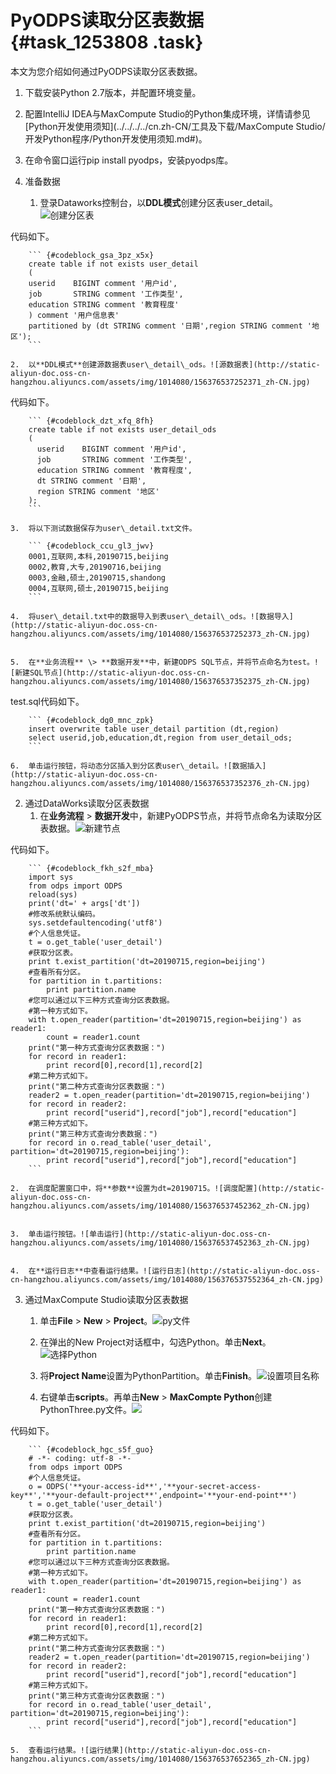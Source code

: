 # PyODPS读取分区表数据 {#task_1253808 .task}

本文为您介绍如何通过PyODPS读取分区表数据。

1.  下载安装Python 2.7版本，并配置环境变量。
2.  配置IntelliJ IDEA与MaxCompute Studio的Python集成环境，详情请参见[Python开发使用须知](../../../../cn.zh-CN/工具及下载/MaxCompute Studio/开发Python程序/Python开发使用须知.md#)。
3.  在命令窗口运行pip install pyodps，安装pyodps库。

1.  准备数据 
    1.  登录Dataworks控制台，以**DDL模式**创建分区表user\_detail。![创建分区表](http://static-aliyun-doc.oss-cn-hangzhou.aliyuncs.com/assets/img/1014080/156376537252370_zh-CN.jpg)

 代码如下。

        ``` {#codeblock_gsa_3pz_x5x}
        create table if not exists user_detail
        (
        userid    BIGINT comment '用户id',
        job       STRING comment '工作类型',
        education STRING comment '教育程度'
        ) comment '用户信息表'
        partitioned by (dt STRING comment '日期',region STRING comment '地区');
        ```

    2.  以**DDL模式**创建源数据表user\_detail\_ods。![源数据表](http://static-aliyun-doc.oss-cn-hangzhou.aliyuncs.com/assets/img/1014080/156376537252371_zh-CN.jpg)

 代码如下。

        ``` {#codeblock_dzt_xfq_8fh}
        create table if not exists user_detail_ods
        (
          userid    BIGINT comment '用户id',
          job       STRING comment '工作类型',
          education STRING comment '教育程度',
          dt STRING comment '日期',
          region STRING comment '地区'
        );
        ```

    3.  将以下测试数据保存为user\_detail.txt文件。 

        ``` {#codeblock_ccu_gl3_jwv}
        0001,互联网,本科,20190715,beijing
        0002,教育,大专,20190716,beijing
        0003,金融,硕士,20190715,shandong
        0004,互联网,硕士,20190715,beijing
        ```

    4.  将user\_detail.txt中的数据导入到表user\_detail\_ods。![数据导入](http://static-aliyun-doc.oss-cn-hangzhou.aliyuncs.com/assets/img/1014080/156376537252373_zh-CN.jpg)


    5.  在**业务流程** \> **数据开发**中，新建ODPS SQL节点，并将节点命名为test。![新建SQL节点](http://static-aliyun-doc.oss-cn-hangzhou.aliyuncs.com/assets/img/1014080/156376537352375_zh-CN.jpg)

 test.sql代码如下。

        ``` {#codeblock_dg0_mnc_zpk}
        insert overwrite table user_detail partition (dt,region)
        select userid,job,education,dt,region from user_detail_ods;
        ```

    6.  单击运行按钮，将动态分区插入到分区表user\_detail。![数据插入](http://static-aliyun-doc.oss-cn-hangzhou.aliyuncs.com/assets/img/1014080/156376537352376_zh-CN.jpg)


2.  通过DataWorks读取分区表数据 
    1.  在**业务流程** \> **数据开发**中，新建PyODPS节点，并将节点命名为读取分区表数据。![新建节点](http://static-aliyun-doc.oss-cn-hangzhou.aliyuncs.com/assets/img/1014080/156376537452361_zh-CN.jpg)

 代码如下。

        ``` {#codeblock_fkh_s2f_mba}
        import sys
        from odps import ODPS
        reload(sys)
        print('dt=' + args['dt'])
        #修改系统默认编码。
        sys.setdefaultencoding('utf8')
        #个人信息凭证。
        t = o.get_table('user_detail')
        #获取分区表。
        print t.exist_partition('dt=20190715,region=beijing')
        #查看所有分区。
        for partition in t.partitions:
            print partition.name
        #您可以通过以下三种方式查询分区表数据。
        #第一种方式如下。
        with t.open_reader(partition='dt=20190715,region=beijing') as reader1:
            count = reader1.count
        print("第一种方式查询分区表数据：")
        for record in reader1:
            print record[0],record[1],record[2]
        #第二种方式如下。
        print("第二种方式查询分区表数据：")
        reader2 = t.open_reader(partition='dt=20190715,region=beijing')
        for record in reader2:
            print record["userid"],record["job"],record["education"]
        #第三种方式如下。
        print("第三种方式查询分表数据：")
        for record in o.read_table('user_detail', partition='dt=20190715,region=beijing'):
            print record["userid"],record["job"],record["education"]
        ```

    2.  在调度配置窗口中，将**参数**设置为dt=20190715。![调度配置](http://static-aliyun-doc.oss-cn-hangzhou.aliyuncs.com/assets/img/1014080/156376537452362_zh-CN.jpg)


    3.  单击运行按钮。![单击运行](http://static-aliyun-doc.oss-cn-hangzhou.aliyuncs.com/assets/img/1014080/156376537452363_zh-CN.jpg)


    4.  在**运行日志**中查看运行结果。![运行日志](http://static-aliyun-doc.oss-cn-hangzhou.aliyuncs.com/assets/img/1014080/156376537552364_zh-CN.jpg)


3.  通过MaxCompute Studio读取分区表数据 
    1.  单击**File** \> **New** \> **Project**。![py文件](http://static-aliyun-doc.oss-cn-hangzhou.aliyuncs.com/assets/img/1014080/156376537552368_zh-CN.png)


    2.  在弹出的New Project对话框中，勾选Python。单击**Next**。![选择Python](http://static-aliyun-doc.oss-cn-hangzhou.aliyuncs.com/assets/img/1014080/156376537552367_zh-CN.jpg)


    3.  将**Project Name**设置为PythonPartition。单击**Finish**。![设置项目名称](http://static-aliyun-doc.oss-cn-hangzhou.aliyuncs.com/assets/img/1014080/156376537552366_zh-CN.jpg)


    4.  右键单击**scripts**。再单击**New** \> **MaxCompte Python**创建PythonThree.py文件。![](http://static-aliyun-doc.oss-cn-hangzhou.aliyuncs.com/assets/img/1014080/156376537652369_zh-CN.png)

 代码如下。

        ``` {#codeblock_hgc_s5f_guo}
        # -*- coding: utf-8 -*-
        from odps import ODPS
        #个人信息凭证。
        o = ODPS('**your-access-id**','**your-secret-access-key**','**your-default-project**',endpoint='**your-end-point**')
        t = o.get_table('user_detail')
        #获取分区表。
        print t.exist_partition('dt=20190715,region=beijing')
        #查看所有分区。
        for partition in t.partitions:
            print partition.name
        #您可以通过以下三种方式查询分区表数据。
        #第一种方式如下。
        with t.open_reader(partition='dt=20190715,region=beijing') as reader1:
            count = reader1.count
        print("第一种方式查询分区表数据：")
        for record in reader1:
            print record[0],record[1],record[2]
        #第二种方式如下。
        print("第二种方式查询分区表数据：")
        reader2 = t.open_reader(partition='dt=20190715,region=beijing')
        for record in reader2:
            print record["userid"],record["job"],record["education"]
        #第三种方式如下。
        print("第三种方式查询分区表数据：")
        for record in o.read_table('user_detail', partition='dt=20190715,region=beijing'):
            print record["userid"],record["job"],record["education"]
        ```

    5.  查看运行结果。![运行结果](http://static-aliyun-doc.oss-cn-hangzhou.aliyuncs.com/assets/img/1014080/156376537652365_zh-CN.jpg)




